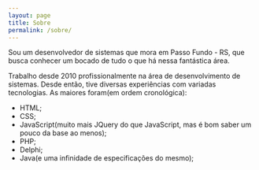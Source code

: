 ```yaml
---
layout: page
title: Sobre
permalink: /sobre/
---
```


Sou um desenvolvedor de sistemas que mora em Passo Fundo - RS, que busca conhecer um bocado de tudo o que há nessa fantástica área.  

Trabalho desde 2010 profissionalmente na área de desenvolvimento de sistemas. Desde então, tive diversas experiências com variadas tecnologias.
As maiores foram(em ordem cronológica):  

* HTML;  
* CSS;  
* JavaScript(muito mais JQuery do que JavaScript, mas é bom saber um pouco da base ao menos);  
* PHP;  
* Delphi;  
* Java(e uma infinidade de especificações do mesmo);  